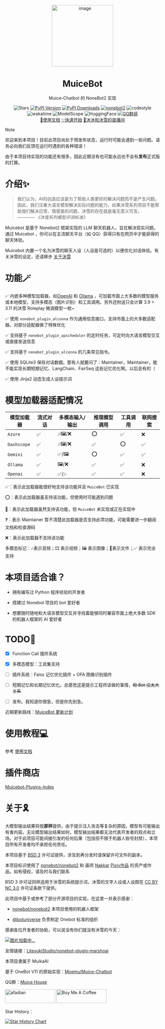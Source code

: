 <div align=center>
  <img width=200 src="https://bot.snowy.moe/logo.png"  alt="image"/>
  <h1 align="center">MuiceBot</h1>
  <p align="center">Muice-Chatbot 的 NoneBot2 实现</p>
</div>
<div align=center>
  <img src="https://img.shields.io/github/stars/Moemu/MuiceBot" alt="Stars">
  <a href="https://pypi.org/project/MuiceBot/"><img src="https://img.shields.io/pypi/v/Muicebot" alt="PyPI Version"></a>
  <a href="https://pypi.org/project/MuiceBot/"><img src="https://img.shields.io/pypi/dm/Muicebot" alt="PyPI Downloads" ></a>
  <a href="https://nonebot.dev/"><img src="https://img.shields.io/badge/nonebot-2-red" alt="nonebot2"></a>
  <img src="https://img.shields.io/badge/Code%20Style-Black-121110.svg" alt="codestyle">
</div>
<div align=center>
  <img src="https://wakatime.com/badge/user/637d5886-8b47-4b82-9264-3b3b9d6add67/project/a4557f7b-4d26-4105-842a-7a783cbad588.svg" alt="wakatime">
  <img src="https://img.shields.io/badge/ModelScope-Dataset-644cfd?link=https://www.modelscope.cn/datasets/Moemuu/Muice-Dataset" alt="ModelScope">
  <img src="https://img.shields.io/badge/HuggingFace-Dataset-yellow?link=https%3A%2F%2Fhuggingface.co%2Fdatasets%2FMoemu%2FMuice-Dataset" alt="HuggingFace">
  <a href='https://qm.qq.com/q/lhUBw6Gcdq'><img src="https://img.shields.io/badge/QQ群-MuiceHouse-blue" alt="QQ群组"></a>
</div>
<div align=center>
  <a href="https://bot.snowy.moe">📃使用文档</a>
  <a href="https://bot.snowy.moe/guide/setup.html">✨快速开始</a>
  <a href="https://live.bilibili.com/22523526">🎤沐沐和沐雪的直播间</a>
</div>


> [!NOTE]
>
> 欢迎来到本项目！目前此项目尚处于预发布状态，运行时可能会遇到一些问题。请务必向我们反馈在运行时遇到的各种错误！
>
> 由于本项目待实现的功能还有很多，因此近期没有也可能永远也不会有**发布**正式版的打算。


# 介绍✨

> 我们认为，AI的创造应该是为了帮助人类更好的解决问题而不是产生问题。因此，我们注重大语言模型解决实际问题的能力，如果沐雪系列项目不能帮助我们解决日常、情感类的问题，沐雪的存在就是毫无意义可言。
> *———— 《沐雪系列模型评测标准》*

Muicebot 是基于 Nonebot2 框架实现的 LLM 聊天机器人，旨在解决现实问题。通过 Muicebot ，你可以在主流聊天平台（如 QQ）获得只有在网页中才能获得的聊天体验。

Muicebot 内置一个名为沐雪的聊天人设（人设是可选的）以便优化对话体验。有关沐雪的设定，还请移步 [关于沐雪](https://bot.snowy.moe/about/Muice)

# 功能🪄

✅ 内嵌多种模型加载器，如[OpenAI](https://platform.openai.com/docs/overview) 和 [Ollama](https://ollama.com/) ，可加载市面上大多数的模型服务或本地模型，支持多模态（图片识别）和工具调用。另外还附送只会计算 3.9 > 3.11 的沐雪 Roleplay 微调模型一枚~

✅ 使用 `nonebot_plugin_alconna` 作为通用信息接口，支持市面上的大多数适配器。对部分适配器做了特殊优化

✅ 支持基于 `nonebot_plugin_apscheduler` 的定时任务，可定时向大语言模型交互或直接发送信息

✅ 支持基于 `nonebot_plugin_alconna` 的几条常见指令。

✅ 使用 SQLite3 保存对话数据。那有人就要问了：Maintainer，Maintainer，能不能实现长期短期记忆、LangChain、FairSeq 这些记忆优化啊。以后会有的（

✅ 使用 Jinja2 动态生成人设提示词

# 模型加载器适配情况

| 模型加载器   | 流式对话  | 多模态输入/输出 | 推理模型调用 | 工具调用 | 联网搜索 |
| ----------- | -------- | -------------- | ------------ | -------------------- | -------------------- |
| `Azure`     | ✅       | 🎶🖼️/❌      | ⭕            | ✅                    | ❌                    |
| `Dashscope` | ✅       | 🎶🖼️/❌      | ✅            | ⭕                    | ✅                    |
| `Gemini`    | ✅       | ✅/🖼️        | ⭕            | ✅                    | ✅                    |
| `Ollama`    | ✅       | 🖼️/❌        | ✅            | ✅                    | ❌                    |
| `Openai`    | ✅       | ✅/🎶        | ✅            | ✅                    | ❌                    |

✅：表示此加载器能很好地支持该功能并且 `MuiceBot` 已实现

⭕：表示此加载器虽支持该功能，但使用时可能遇到问题

🚧：表示此加载器虽然支持该功能，但 `MuiceBot` 未实现或正在实现中

❓：表示 Maintainer 暂不清楚此加载器是否支持此项功能，可能需要进一步翻阅文档和检查源码

❌：表示此加载器不支持该功能

多模态标记：🎶表示音频；🎞️ 表示视频；🖼️ 表示图像；📄表示文件；✅ 表示完全支持

# 本项目适合谁？

- 拥有编写过 Python 程序经验的开发者

- 搭建过 Nonebot 项目的 bot 爱好者

- 想要随时随地和大语言模型交互并寻找着能够同时兼容市面上绝大多数 SDK 的机器人框架的 AI 爱好者

# TODO📝

- [X] Function Call 插件系统

- [X] 多模态模型：工具集支持

- [ ] 插件系统：Faiss 记忆优化插件 + OFA 图像识别插件

- [ ] 短期记忆和长期记忆优化。总感觉这是提示工程师该做的事情，~~和 Bot 没太大关系~~

- [ ] 发布。我知道你很急，但是你先别急。


近期更新路线：[MuiceBot 更新计划](https://github.com/users/Moemu/projects/2)

# 使用教程💻

参考 [使用文档](https://bot.snowy.moe)

# 插件商店

[Muicebot-Plugins-Index](https://github.com/MuikaAI/Muicebot-Plugins-Index)

# 关于🎗️

大模型输出结果将按**原样**提供，由于提示注入攻击等复杂的原因，模型有可能输出有害内容。无论模型输出结果如何，模型输出结果都无法代表开发者的观点和立场。对于此项目可能间接引发的任何后果（包括但不限于机器人账号封禁），本项目所有开发者均不承担任何责任。

本项目基于 [BSD 3](https://github.com/Moemu/nonebot-plugin-muice/blob/main/LICENSE) 许可证提供，涉及到再分发时请保留许可文件的副本。

本项目标识使用了 [nonebot/nonebot2](https://github.com/nonebot/nonebot2) 和 画师 [Nakkar](https://www.pixiv.net/users/28246124) [Pixiv作品](https://www.pixiv.net/artworks/101063891) 的资产或作品。如有侵权，请及时与我们联系

BSD 3 许可证同样适用于沐雪的系统提示词，沐雪的文字人设或人设图在 [CC BY NC 3.0](https://creativecommons.org/licenses/by-nc-sa/4.0/legalcode.zh-hans) 许可证条款下提供。

此项目中基于或参考了部分开源项目的实现，在这里一并表示感谢：

- [nonebot/nonebot2](https://github.com/nonebot/nonebot2) 本项目使用的机器人框架

- [@botuniverse](https://github.com/botuniverse) 负责制定 Onebot 标准的组织

感谢各位开发者的协助，可以说没有你们就没有沐雪的今天：

<a href="https://github.com/eryajf/Moemu/MuiceBot/contributors">
  <img src="https://contrib.rocks/image?repo=Moemu/MuiceBot"  alt="图片加载中..."/>
</a>

友情链接：[LiteyukiStudio/nonebot-plugin-marshoai](https://github.com/LiteyukiStudio/nonebot-plugin-marshoai)

本项目隶属于 MuikaAI

基于 OneBot V11 的原始实现：[Moemu/Muice-Chatbot](https://github.com/Moemu/Muice-Chatbot)

QQ群：[Muice House](https://pd.qq.com/s/d4n2xp45i)

<a href="https://www.afdian.com/a/Moemu" target="_blank"><img src="https://pic1.afdiancdn.com/static/img/welcome/button-sponsorme.png" alt="afadian" style="height: 45px !important;width: 163px !important;"></a>
<a href="https://www.buymeacoffee.com/Moemu" target="_blank"><img src="https://cdn.buymeacoffee.com/buttons/v2/default-yellow.png" alt="Buy Me A Coffee" style="height: 45px !important;width: 163px !important;" ></a>

Star History：

[![Star History Chart](https://api.star-history.com/svg?repos=Moemu/MuiceBot&type=Date)](https://star-history.com/#Moemu/MuiceBot&Date)